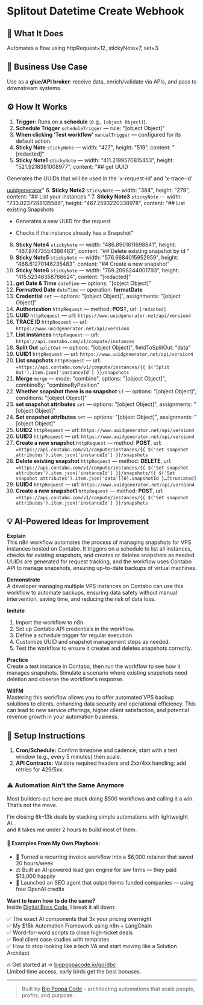 # Splitout Datetime Create Webhook
## 🚀 What It Does
Automates a flow using httpRequest×12, stickyNote×7, set×3.

## 💼 Business Use Case
Use as a **glue/API broker**: receive data, enrich/validate via APIs, and pass to downstream systems.

## ⚙️ How It Works
1. **Trigger:** Runs on a **schedule** (e.g., `[object Object]`).
2. **Schedule Trigger** `scheduleTrigger` — rule: "[object Object]"
3. **When clicking ‘Test workflow’** `manualTrigger` — configured for its default action.
4. **Sticky Note** `stickyNote` — width: "427", height: "519", content: "[redacted]"
5. **Sticky Note1** `stickyNote` — width: "411.2199570815453", height: "521.9218381008977", content: "## get UUID

Generates the UUIDs that will be used in the 'x-request-id' and 'x-trace-id'

[uuidgenerator](https://www.uuidgenerator.net/api)"
6. **Sticky Note2** `stickyNote` — width: "384", height: "279", content: "## List your instances     "
7. **Sticky Note3** `stickyNote` — width: "733.0237288135586", height: "467.2593220338978", content: "## List existing Snapshots

- Generates a new UUID for the request

- Checks if the instance already has a Snapshot"
8. **Sticky Note4** `stickyNote` — width: "486.8901611698841", height: "467.87473554386463", content: "## Delete existing snapshot by id
"
9. **Sticky Note5** `stickyNote` — width: "576.6684015952959", height: "468.61270146235483", content: "## Create a new snapshot"
10. **Sticky Note6** `stickyNote` — width: "769.2098244001793", height: "415.52346358766624", content: "[redacted]"
11. **get Date & Time** `dateTime` — options: "[object Object]"
12. **Formatted Date** `dateTime` — operation: **formatDate**
13. **Credential** `set` — options: "[object Object]", assignments: "[object Object]"
14. **Authorization** `httpRequest` — method: **POST**, url: `[redacted]`
15. **UUID** `httpRequest` — url: `https://www.uuidgenerator.net/api/version4`
16. **TRACE ID** `httpRequest` — url: `https://www.uuidgenerator.net/api/version4`
17. **List instances** `httpRequest` — url: `https://api.contabo.com/v1/compute/instances`
18. **Split Out** `splitOut` — options: "[object Object]", fieldToSplitOut: "data"
19. **UUID1** `httpRequest` — url: `https://www.uuidgenerator.net/api/version4`
20. **List snapshots** `httpRequest` — url: `=https://api.contabo.com/v1/compute/instances/{{ $('Split Out').item.json['instanceId'] }}/snapshots`
21. **Merge** `merge` — mode: "combine", options: "[object Object]", combineBy: "combineByPosition"
22. **Whether snapshot there is no snapshot** `if` — options: "[object Object]", conditions: "[object Object]"
23. **set snapshot attributes** `set` — options: "[object Object]", assignments: "[object Object]"
24. **Set snapshot attributes** `set` — options: "[object Object]", assignments: "[object Object]"
25. **UUID2** `httpRequest` — url: `https://www.uuidgenerator.net/api/version4`
26. **UUID3** `httpRequest` — url: `https://www.uuidgenerator.net/api/version4`
27. **Create a new snapshot** `httpRequest` — method: **POST**, url: `=https://api.contabo.com/v1/compute/instances/{{ $('set snapshot attributes').item.json['instanceId'] }}/snapshots`
28. **Delete existing snapshot** `httpRequest` — method: **DELETE**, url: `=https://api.contabo.com/v1/compute/instances/{{ $('Set snapshot attributes').item.json['instanceId'] }}/snapshots/{{ $('Set snapshot attributes').item.json['data'][0].snapshotId }…[truncated]`
29. **UUID4** `httpRequest` — url: `https://www.uuidgenerator.net/api/version4`
30. **Create a new snapshot1** `httpRequest` — method: **POST**, url: `=https://api.contabo.com/v1/compute/instances/{{ $('Set snapshot attributes').item.json['instanceId'] }}/snapshots`

## 💡 AI-Powered Ideas for Improvement
**Explain**  
This n8n workflow automates the process of managing snapshots for VPS instances hosted on Contabo. It triggers on a schedule to list all instances, checks for existing snapshots, and creates or deletes snapshots as needed. UUIDs are generated for request tracking, and the workflow uses Contabo API to manage snapshots, ensuring up-to-date backups of virtual machines.

**Demonstrate**  
A developer managing multiple VPS instances on Contabo can use this workflow to automate backups, ensuring data safety without manual intervention, saving time, and reducing the risk of data loss.

**Imitate**  
1. Import the workflow to n8n.
2. Set up Contabo API credentials in the workflow.
3. Define a schedule trigger for regular execution.
4. Customize UUID and snapshot management steps as needed.
5. Test the workflow to ensure it creates and deletes snapshots correctly.

**Practice**  
Create a test instance in Contabo, then run the workflow to see how it manages snapshots. Simulate a scenario where existing snapshots need deletion and observe the workflow's response.

**WIIFM**  
Mastering this workflow allows you to offer automated VPS backup solutions to clients, enhancing data security and operational efficiency. This can lead to new service offerings, higher client satisfaction, and potential revenue growth in your automation business.

## 🔧 Setup Instructions
1. **Cron/Schedule:** Confirm timezone and cadence; start with a test window (e.g., every 5 minutes) then scale.
2. **API Contracts:** Validate required headers and 2xx/4xx handling; add retries for 429/5xx.

### ⚠️ Automation Ain’t the Same Anymore

Most builders out here are stuck doing $500 workflows and calling it a win.  
That’s not the move.  

I'm closing $6k–$13k deals by stacking simple automations with lightweight AI...  
and it takes me under 2 hours to build most of them.

#### 🧠 Examples From My Own Playbook:
- 🔁 Turned a recurring invoice workflow into a $6,000 retainer that saved 20 hours/week  
- ⚖️ Built an AI-powered lead gen engine for law firms — they paid $13,000 happily  
- 🚀 Launched an SEO agent that outperforms funded companies — using free OpenAI credits  

**Want to learn how to do the same?**  
Inside [Digital Boss Code](https://bigpoppacode.io/go/dbc), I break it all down:

✅ The exact AI components that 3x your pricing overnight  
✅ My $15k Automation Framework using n8n + LangChain  
✅ Word-for-word scripts to close high-ticket deals  
✅ Real client case studies with templates  
✅ How to stop looking like a tech VA and start moving like a Solution Architect  

🔥 Get started at → [bigpoppacode.io/go/dbc](https://bigpoppacode.io/go/dbc)  
Limited time access, early birds get the best bonuses.

---
> Built by [Big Poppa Code](https://bigpoppacode.io) – architecting automations that scale people, profits, and purpose.
